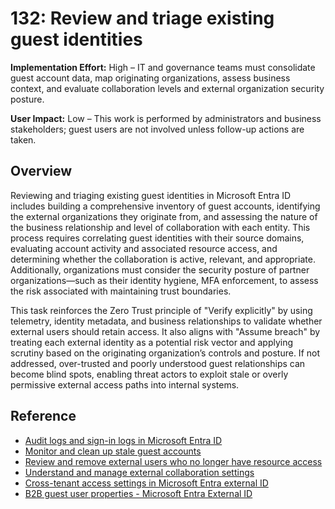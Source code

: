 # 132: Review and triage existing guest identities

**Implementation Effort:** High – IT and governance teams must consolidate guest account data, map originating organizations, assess business context, and evaluate collaboration levels and external organization security posture.

**User Impact:** Low – This work is performed by administrators and business stakeholders; guest users are not involved unless follow-up actions are taken.

## Overview

Reviewing and triaging existing guest identities in Microsoft Entra ID includes building a comprehensive inventory of guest accounts, identifying the external organizations they originate from, and assessing the nature of the business relationship and level of collaboration with each entity. This process requires correlating guest identities with their source domains, evaluating account activity and associated resource access, and determining whether the collaboration is active, relevant, and appropriate. Additionally, organizations must consider the security posture of partner organizations—such as their identity hygiene, MFA enforcement, to assess the risk associated with maintaining trust boundaries.

This task reinforces the Zero Trust principle of "Verify explicitly" by using telemetry, identity metadata, and business relationships to validate whether external users should retain access. It also aligns with "Assume breach" by treating each external identity as a potential risk vector and applying scrutiny based on the originating organization’s controls and posture. If not addressed, over-trusted and poorly understood guest relationships can become blind spots, enabling threat actors to exploit stale or overly permissive external access paths into internal systems.

## Reference

* [Audit logs and sign-in logs in Microsoft Entra ID](https://learn.microsoft.com/en-us/entra/identity/monitoring/concept-audit-logs)
* [Monitor and clean up stale guest accounts](https://learn.microsoft.com/en-us/entra/identity/users/clean-up-stale-guest-accounts)
* [Review and remove external users who no longer have resource access](https://learn.microsoft.com/en-us/entra/id-governance/access-reviews-external-users)
* [Understand and manage external collaboration settings](https://learn.microsoft.com/en-us/entra/external-id/external-collaboration-overview)
* [Cross-tenant access settings in Microsoft Entra external ID](https://learn.microsoft.com/en-us/entra/external-id/cross-tenant-access-settings-overview)
* [B2B guest user properties - Microsoft Entra External ID](https://learn.microsoft.com/en-us/entra/external-id/user-properties)

